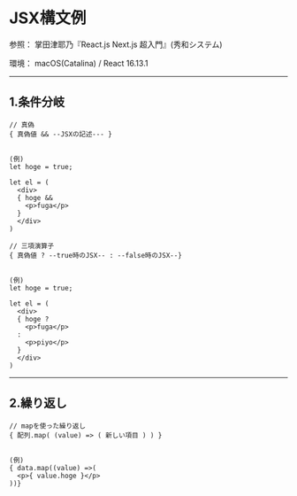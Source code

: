# JSX構文例

参照：
掌田津耶乃『React.js Next.js 超入門』(秀和システム)

環境：
macOS(Catalina) / React 16.13.1

---
## 1.条件分岐

```JSX
// 真偽
{ 真偽値 && --JSXの記述--- }


(例)
let hoge = true;

let el = (
  <div>
  { hoge &&
    <p>fuga</p>
  }
  </div>
)
```

```JSX
// 三項演算子
{ 真偽値 ? --true時のJSX-- : --false時のJSX--}


(例)
let hoge = true;

let el = (
  <div>
  { hoge ?
    <p>fuga</p>
  :
    <p>piyo</p>
  }
  </div>
)
```

---
## 2.繰り返し

```JSX
// mapを使った繰り返し
{ 配列.map( (value) => ( 新しい項目 ) ) }


(例)
{ data.map((value) =>(
  <p>{ value.hoge }</p>
))}
```
